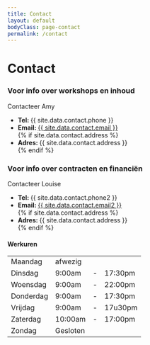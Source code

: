 ```yaml
---
title: Contact
layout: default
bodyClass: page-contact
permalink: /contact
---
```


<div class="intro intro-small">
  <div class="container">
    <div class="row">
      <div class="col-12">
        <h1>Contact</h1>
      </div>
    </div>
  </div>
</div>
<div class="container">
  <div class="row">
    <div class="col-12 col-md-8">
     <h3>Voor info over workshops en inhoud</h3>
        <p>Contacteer Amy</p>
      <ul>
        <li>
            <strong>Tel: </strong>{{ site.data.contact.phone }}</li>
        <li><strong>Email: </strong><a href="mailto:{{ site.data.contact.email }}">
            {{ site.data.contact.email }}</a></li>
        {% if site.data.contact.address %}
        <li><strong>Adres: </strong>{{ site.data.contact.address }}</li>
        {% endif %}
      </ul>
     <h3>Voor info over contracten en financiën</h3>
        <p>Contacteer Louise</p>
      <ul>
        <li>
            <strong>Tel: </strong>{{ site.data.contact.phone2 }}</li>
        <li><strong>Email: </strong><a href="mailto:{{ site.data.contact.email2 }}">
            {{ site.data.contact.email2 }}</a></li>
        {% if site.data.contact.address %}
        <li><strong>Adres: </strong>{{ site.data.contact.address }}</li>
        {% endif %}
      </ul>
      <h4 class="mt-4">Werkuren</h4>
      <table class="table table-sm opening-hours-table">
        <tr>
          <td class="day font-weight-bold">Maandag</td>
          <td class="opens">afwezig</td>
           <td></td>
          <td class="closes"></td>
        </tr>
        <tr>
          <td class="day font-weight-bold">Dinsdag</td>
          <td class="opens">9:00am</td>
          <td>-</td>
          <td class="closes">17:30pm</td>
        </tr>
        <tr>
          <td class="day font-weight-bold">Woensdag</td>
          <td class="opens">9:00am</td>
          <td>-</td>
          <td class="closes">22:00pm</td>
        </tr>
        <tr>
          <td class="day font-weight-bold">Donderdag</td>
          <td class="opens">9:00am</td>
          <td>-</td>
          <td class="closes">17:30pm</td>
        </tr>
        <tr>
          <td class="day font-weight-bold">Vrijdag</td>
          <td class="opens">9:00am</td>
          <td>-</td>
          <td class="closes">17u30pm</td>
        </tr>
        <tr>
          <td class="day font-weight-bold">Zaterdag</td>
          <td class="opens">10:00am</td>
          <td>-</td>
          <td class="closes">17:00pm</td>
        </tr>
        <tr>
          <td class="day font-weight-bold">Zondag</td>
          <td class="opens">Gesloten</td>
          <td> </td>
          <td class="closes"></td>
        </tr>
      </table>
    </div>
  </div>
</div>